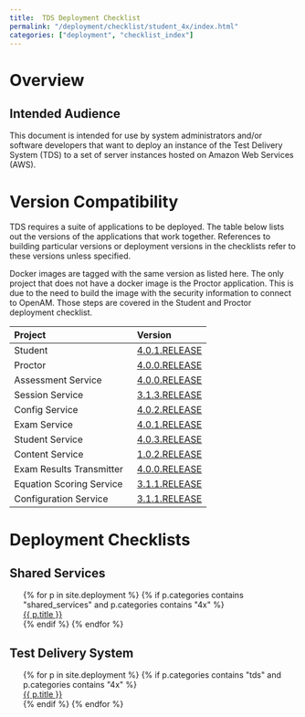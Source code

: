 ```yaml
---
title:  TDS Deployment Checklist
permalink: "/deployment/checklist/student_4x/index.html"
categories: ["deployment", "checklist_index"]
---
```


# Overview

## Intended Audience
This document is intended for use by system administrators and/or software developers that want to deploy an instance of the Test Delivery System (TDS) to a set of server instances hosted on Amazon Web Services (AWS).

# Version Compatibility
TDS requires a suite of applications to be deployed.  The table below lists out the versions of the applications that work together.  References to building particular versions or deployment versions in the checklists refer to these versions unless specified.

Docker images are tagged with the same version as listed here.  The only project that does not have a docker image is the Proctor application.  This is due to the need to build the image with the security information to connect to OpenAM.  Those steps are covered in the Student and Proctor deployment checklist.

| Project | Version | 
| :------- | :------- | 
| Student &nbsp; | [4.0.1.RELEASE](https://github.com/SmarterApp/TDS_Student/releases/tag/4.0.1.RELEASE) | []()
| Proctor &nbsp; | [4.0.0.RELEASE](https://github.com/SmarterApp/TDS_Proctor/releases/tag/4.0.0.RELEASE) |
| Assessment Service &nbsp;| [4.0.0.RELEASE](https://github.com/SmarterApp/TDS_AssessmentService/releases/tag/4.0.0.RELEASE) | 
| Session Service &nbsp; | [3.1.3.RELEASE](https://github.com/SmarterApp/TDS_SessionService/releases/tag/3.1.3.RELEASE) | 
| Config Service &nbsp; | [4.0.2.RELEASE](https://github.com/SmarterApp/TDS_ConfigService/releases/tag/4.0.2.RELEASE) | 
| Exam Service &nbsp;| [4.0.1.RELEASE](https://github.com/SmarterApp/TDS_ExamService/releases/tag/4.0.1.RELEASE) | 
| Student Service &nbsp;| [4.0.3.RELEASE](https://github.com/SmarterApp/TDS_StudentService/releases/tag/4.0.3.RELEASE) | 
| Content Service &nbsp;| [1.0.2.RELEASE](https://github.com/SmarterApp/TDS_ContentService/releases/tag/1.0.2.RELEASE) | 
| Exam Results Transmitter &nbsp;| [4.0.0.RELEASE](https://github.com/SmarterApp/TDS_ExamResultsTransmitter/releases/tag/4.0.0.RELEASE) | 
| Equation Scoring Service &nbsp;| [3.1.1.RELEASE](https://github.com/SmarterApp/TDS_ItemScoring/releases/tag/3.1.1.RELEASE) | 
| Configuration Service &nbsp;| [3.1.1.RELEASE](https://github.com/SmarterApp/SS_ConfigurationService/releases/tag/3.1.1.RELEASE) | 

# Deployment Checklists

## Shared Services
<ul id="dc_toc" style="list-style: none">
    {% for p in site.deployment %}
        {% if p.categories contains "shared_services" and p.categories contains "4x" %}
            <li><a href="{{ p.url }}">{{ p.title }}</a></li>
        {% endif %}
    {% endfor %}
</ul>

## Test Delivery System
<ul id="dc_toc" style="list-style: none">
    {% for p in site.deployment %}
        {% if p.categories contains "tds" and p.categories contains "4x" %}
            <li><a href="{{ p.url }}">{{ p.title }}</a></li>
        {% endif %}
    {% endfor %}
</ul>